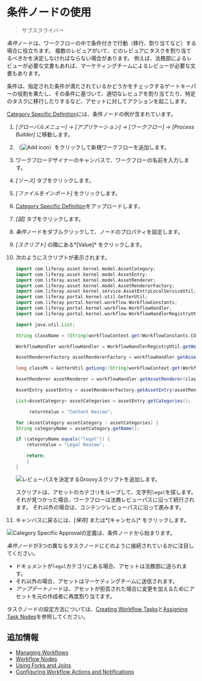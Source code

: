 # 条件ノードの使用

> サブスクライバー

*条件*ノードは、ワークフローの中で条件付きで行動（移行、割り当てなど）する場合に役立ちます。 複数のレビュアがいて、どのレビュアにタスクを割り当てるべきかを決定しなければならない場合があります。 例えば、法務部によるレビューが必要な文書もあれば、マーケティングチームによるレビューが必要な文書もあります。

条件は、指定された条件が満たされているかどうかをチェックするゲートキーパーの役割を果たし、その条件に基づいて、適切なレビュアを割り当てたり、特定のタスクに移行したりするなど、アセットに対してアクションを起こします。

[Category Specific Definition](./workflow-designer-overview/resources/category-specific-definition.xml)には、条件ノードの例が含まれています。

1.  *[グローバルメニュー]* → *[アプリケーション]* → *[ワークフロー]* → *[Process Builder]* に移動します。

2.  （![Add icon](../../../../images/icon-add.png)）をクリックして新規ワークフローを追加します。

3.  ワークフローデザイナーのキャンバスで、ワークフローの名前を入力します。

4.  *[ソース]* タブをクリックします。

5.  *[ファイルをインポート]* をクリックします。

6.  [Category Specific Definition](./workflow-designer-overview/resources/category-specific-definition.xml)をアップロードします。

7.  *[図]* タブをクリックします。

8.  *条件*ノードをダブルクリックして、ノードのプロパティを設定します。

9.  *[スクリプト]* の隣にある*[Value]* をクリックします。

10. 次のようにスクリプトが表示されます。

    ``` groovy
    import com.liferay.asset.kernel.model.AssetCategory;
    import com.liferay.asset.kernel.model.AssetEntry;
    import com.liferay.asset.kernel.model.AssetRenderer;
    import com.liferay.asset.kernel.model.AssetRendererFactory;
    import com.liferay.asset.kernel.service.AssetEntryLocalServiceUtil;
    import com.liferay.portal.kernel.util.GetterUtil;
    import com.liferay.portal.kernel.workflow.WorkflowConstants;
    import com.liferay.portal.kernel.workflow.WorkflowHandler;
    import com.liferay.portal.kernel.workflow.WorkflowHandlerRegistryUtil;

    import java.util.List;

    String className = (String)workflowContext.get(WorkflowConstants.CONTEXT_ENTRY_CLASS_NAME);

    WorkflowHandler workflowHandler = WorkflowHandlerRegistryUtil.getWorkflowHandler(className);

    AssetRendererFactory assetRendererFactory = workflowHandler.getAssetRendererFactory();

    long classPK = GetterUtil.getLong((String)workflowContext.get(WorkflowConstants.CONTEXT_ENTRY_CLASS_PK));

    AssetRenderer assetRenderer = workflowHandler.getAssetRenderer(classPK);

    AssetEntry assetEntry = assetRendererFactory.getAssetEntry(assetRendererFactory.getClassName(), assetRenderer.getClassPK());

    List<AssetCategory> assetCategories = assetEntry.getCategories();

         returnValue = "Content Review";

    for (AssetCategory assetCategory : assetCategories) {
    String categoryName = assetCategory.getName();

    if (categoryName.equals("legal")) {
        returnValue = "Legal Review";

        return;
        }
    }

    ```

    ![レビューパスを決定するGroovyスクリプトを追加します。](./using-condition-nodes/images/01.png)

    スクリプトは、アセットのカテゴリをループして、文字列`legal`を探します。 それが見つかった場合、ワークフローは法務レビューパスに沿って続行されます。 それ以外の場合は、コンテンツレビューパスに沿って進みます。

11. キャンバスに戻るには、*[保存]* または*[キャンセル]* をクリックします。

![Category Specific Approvalの定義は、条件ノードから始まります。](./using-condition-nodes/images/02.png)

*条件*ノードが3つの異なるタスクノードにどのように接続されているかに注目してください。

  - ドキュメントが`legal`カテゴリにある場合、アセットは法務部に送られます。
  - それ以外の場合、アセットはマーケティングチームに送信されます。
  - *アップデート*ノードは、アセットが拒否された場合に変更を加えるためにアセットを元の作成者に再度割り当てます。

タスクノードの設定方法については、[Creating Workflow Tasks](./creating-workflow-tasks.md)と[Assigning Task Nodes](./assigning-task-nodes.md)を参照してください。

## 追加情報

  - [Managing Workflows](../managing-workflows.md)
  - [Workflow Nodes](./workflow-nodes.md)
  - [Using Forks and Joins](./using-forks-and-joins.md)
  - [Configuring Workflow Actions and Notifications](./configuring-workflow-actions-and-notifications.md)
